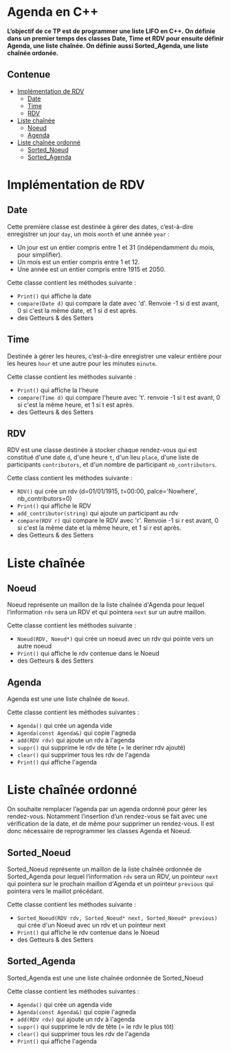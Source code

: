 # Agenda en C++

**L’objectif de ce TP est de programmer une liste LIFO en C++.
On définie dans un premier temps des classes Date, Time et RDV pour ensuite définir Agenda, une liste chaînée. On définie aussi Sorted_Agenda, une liste chaînée ordonée.**

## Contenue

- [Implémentation de RDV](#implémentation-de-rdv)
  - [Date](#date)
  - [Time](#time)
  - [RDV](#rdv)
- [Liste chaînée](#liste-chaînée)
  - [Noeud](#noeud)
  - [Agenda](#agenda)
- [Liste chaînée ordonné](#liste-chaînée-ordonné)
  - [Sorted_Noeud](#sorted_noeud)
  - [Sorted_Agenda](#sorted_agenda)

# Implémentation de RDV

## Date
Cette première classe est destinée à gérer des dates, c’est-à-dire enregistrer un jour&nbsp;`day`, un
mois&nbsp;`month` et une année&nbsp;`year`&nbsp;:
- Un jour est un entier compris entre 1 et 31 (indépendamment du mois, pour simplifier).
- Un mois est un entier compris entre 1 et 12.
- Une année est un entier compris entre 1915 et 2050.

Cette classe contient les méthodes suivante&nbsp;:
- `Print()` qui affiche la date
- `compare(Date d)` qui compare la date avec 'd'. Renvoie -1 si d est avant, 0 si c'est la même date, et 1 si d est après.
- des Getteurs & des Setters

## Time
Destinée à gérer les heures, c’est-à-dire enregistrer une valeur entière pour les heures&nbsp;`hour` et une autre pour les minutes&nbsp;`minute`.

Cette classe contient les méthodes suivante&nbsp;:
- `Print()` qui affiche la l'heure
- `compare(Time d)` qui compare l'heure avec 't'. renvoie -1 si t est avant, 0 si c'est la même heure, et 1 si t est après.
- des Getteurs & des Setters

## RDV
RDV est une classe destinée à stocker chaque rendez-vous qui est constitué d'une date&nbsp;`d`, d'une heure&nbsp;`t`, d'un lieu&nbsp;`place`, d'une liste de participants&nbsp;`contributors`, et d'un nombre de participant&nbsp;`nb_contributors`.

Cette class contient les méthodes suivante&nbsp;:
- `RDV()` qui crée un rdv (d=01/01/1915, t=00:00, palce='Nowhere', nb_contributors=0)
- `Print()` qui affiche le RDV
- `add_contributor(string)` qui ajoute un participant au rdv
- `compare(RDV r)` qui compare le RDV avec 'r'. Renvoie -1 si r est avant, 0 si c'est la même date et la même heure, et 1 si r est après.
- des Getteurs & des Setters

# Liste chaînée

## Noeud
Noeud représente un maillon de la liste chaînée d'Agenda pour lequel l’information&nbsp;`rdv` sera un RDV et qui pointera&nbsp;`next` sur un autre maillon.

Cette classe contient les méthodes suivante&nbsp;:
- `Noeud(RDV, Noeud*)` qui crée un noeud avec un rdv qui pointe vers un autre noeud
- `Print()` qui affiche le rdv contenue dans le Noeud
- des Getteurs & des Setters

## Agenda
Agenda est une une liste chaînée de&nbsp;`Noeud`.

Cette classe contient les méthodes suivantes&nbsp;:
- `Agenda()` qui crée un agenda vide
- `Agenda(const Agenda&)` qui copie l'agneda
- `add(RDV rdv)` qui ajoute un rdv à l'agenda
- `suppr()` qui supprime le rdv de tête (= le deriner rdv ajouté)
- `clear()` qui supprimer tous les rdv de l'agenda
- `Print()` qui affiche l'agenda

# Liste chaînée ordonné

On souhaite remplacer l’agenda par un agenda ordonné pour gérer les rendez-vous. Notamment l’insertion d’un rendez-vous se fait avec une vérification de la date, et de même pour supprimer un rendez-vous. Il est donc nécessaire de reprogrammer les classes Agenda et Noeud.

## Sorted_Noeud
Sorted_Noeud représente un maillon de la liste chaînée ordonnée de Sorted_Agenda pour lequel l’information&nbsp;`rdv` sera un RDV, un pointeur&nbsp;`next` qui pointera sur le prochain maillon d'Agenda et un pointeur&nbsp;`previous` qui pointera vers le maillot précédant.

Cette classe contient les méthodes suivante&nbsp;:
- `Sorted_Noeud(RDV rdv, Sorted_Noeud* next, Sorted_Noeud* previous)` qui crée d'un Noeud avec un rdv et un pointeur next
- `Print()` qui affiche le rdv contenue dans le Noeud
- des Getteurs & des Setters
  
## Sorted_Agenda
Sorted_Agenda est une une liste chaînée ordonnée de Sorted_Noeud

Cette classe contient les méthodes suivantes&nbsp;:
- `Agenda()` qui crée un agenda vide
- `Agenda(const Agenda&)` qui copie l'agneda
- `add(RDV rdv)` qui ajoute un rdv à l'agenda
- `suppr()` qui supprime le rdv de tête (= le rdv le plus tôt)
- `clear()` qui supprimer tous les rdv de l'agenda
- `Print()` qui affiche l'agenda
